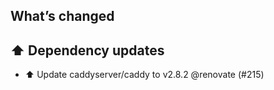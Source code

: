 ## What’s changed

## ⬆️ Dependency updates

- ⬆️ Update caddyserver/caddy to v2.8.2 @renovate (#215)
